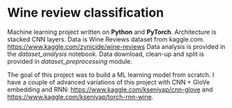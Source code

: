 # Wine review classification

Machine learning project written on **Python** and **PyTorch**. Architecture is stacked CNN layers.
Data is Wine Reviews dataset from kaggle.com. https://www.kaggle.com/zynicide/wine-reviews
Data analysis is provided in the *dataset_analysis* notebook. Data download, clean-up and split is provided in *dataset_preprocessing* module. 

The goal of this project was to build a ML learning model from scratch. I have a couple of advanced variations of this project with CNN + GloVe embedding and RNN:
https://www.kaggle.com/kseniyap/cnn-glove and https://www.kaggle.com/kseniyap/torch-rnn-wine.



